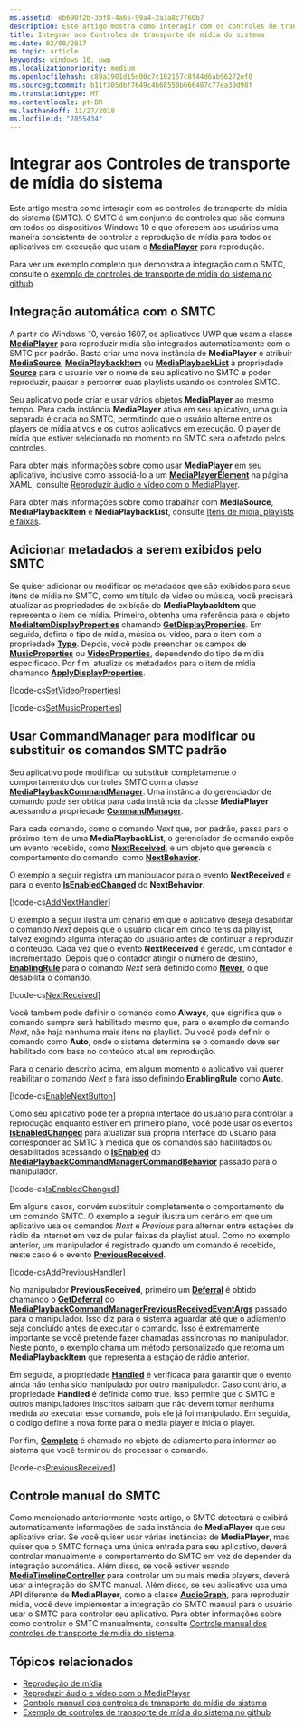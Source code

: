 ```yaml
---
ms.assetid: eb690f2b-3bf8-4a65-99a4-2a3a8c7760b7
description: Este artigo mostra como interagir com os controles de transporte de mídia do sistema.
title: Integrar aos Controles de transporte de mídia do sistema
ms.date: 02/08/2017
ms.topic: article
keywords: windows 10, uwp
ms.localizationpriority: medium
ms.openlocfilehash: c89a1901d15d00c7c102157c8f44d6ab96272ef0
ms.sourcegitcommit: b11f305dbf7649c4b68550b666487c77ea30d98f
ms.translationtype: MT
ms.contentlocale: pt-BR
ms.lasthandoff: 11/27/2018
ms.locfileid: "7855434"
---
```

# <a name="integrate-with-the-system-media-transport-controls"></a>Integrar aos Controles de transporte de mídia do sistema

Este artigo mostra como interagir com os controles de transporte de mídia do sistema (SMTC). O SMTC é um conjunto de controles que são comuns em todos os dispositivos Windows 10 e que oferecem aos usuários uma maneira consistente de controlar a reprodução de mídia para todos os aplicativos em execução que usam o [**MediaPlayer**](https://msdn.microsoft.com/library/windows/apps/Windows.Media.Playback.MediaPlayer) para reprodução.

Para ver um exemplo completo que demonstra a integração com o SMTC, consulte o [exemplo de controles de transporte de mídia do sistema no github](https://github.com/Microsoft/Windows-universal-samples/tree/dev/Samples/SystemMediaTransportControls).
                    
## <a name="automatic-integration-with-smtc"></a>Integração automática com o SMTC
A partir do Windows 10, versão 1607, os aplicativos UWP que usam a classe [**MediaPlayer**](https://msdn.microsoft.com/library/windows/apps/Windows.Media.Playback.MediaPlayer) para reproduzir mídia são integrados automaticamente com o SMTC por padrão. Basta criar uma nova instância de **MediaPlayer** e atribuir [**MediaSource**](https://msdn.microsoft.com/library/windows/apps/Windows.Media.Core.MediaSource), [**MediaPlaybackItem**](https://msdn.microsoft.com/library/windows/apps/Windows.Media.Playback.MediaPlaybackItem) ou [**MediaPlaybackList**](https://msdn.microsoft.com/library/windows/apps/Windows.Media.Playback.MediaPlaybackList) à propriedade [**Source**](https://msdn.microsoft.com/library/windows/apps/Windows.Media.Playback.MediaPlayer.Source) para o usuário ver o nome de seu aplicativo no SMTC e poder reproduzir, pausar e percorrer suas playlists usando os controles SMTC. 

Seu aplicativo pode criar e usar vários objetos **MediaPlayer** ao mesmo tempo. Para cada instância **MediaPlayer** ativa em seu aplicativo, uma guia separada é criada no SMTC, permitindo que o usuário alterne entre os players de mídia ativos e os outros aplicativos em execução. O player de mídia que estiver selecionado no momento no SMTC será o afetado pelos controles.

Para obter mais informações sobre como usar **MediaPlayer** em seu aplicativo, inclusive como associá-lo a um [**MediaPlayerElement**](https://msdn.microsoft.com/library/windows/apps/Windows.UI.Xaml.Controls.MediaPlayerElement) na página XAML, consulte [Reproduzir áudio e vídeo com o MediaPlayer](play-audio-and-video-with-mediaplayer.md). 

Para obter mais informações sobre como trabalhar com **MediaSource**, **MediaPlaybackItem** e **MediaPlaybackList**, consulte [Itens de mídia, playlists e faixas](media-playback-with-mediasource.md).

## <a name="add-metadata-to-be-displayed-by-the-smtc"></a>Adicionar metadados a serem exibidos pelo SMTC
Se quiser adicionar ou modificar os metadados que são exibidos para seus itens de mídia no SMTC, como um título de vídeo ou música, você precisará atualizar as propriedades de exibição do **MediaPlaybackItem** que representa o item de mídia. Primeiro, obtenha uma referência para o objeto [**MediaItemDisplayProperties**](https://msdn.microsoft.com/library/windows/apps/Windows.Media.Playback.MediaItemDisplayProperties) chamando [**GetDisplayProperties**](https://msdn.microsoft.com/library/windows/apps/Windows.Media.Playback.MediaPlaybackItem.GetDisplayProperties). Em seguida, defina o tipo de mídia, música ou vídeo, para o item com a propriedade [**Type**](https://msdn.microsoft.com/library/windows/apps/Windows.Media.Playback.MediaItemDisplayProperties.Type). Depois, você pode preencher os campos de [**MusicProperties**](https://msdn.microsoft.com/library/windows/apps/Windows.Media.Playback.MediaItemDisplayProperties.MusicProperties) ou [**VideoProperties**](https://msdn.microsoft.com/library/windows/apps/Windows.Media.Playback.MediaItemDisplayProperties.VideoProperties), dependendo do tipo de mídia especificado. Por fim, atualize os metadados para o item de mídia chamando [**ApplyDisplayProperties**](https://msdn.microsoft.com/library/windows/apps/mt489923).

[!code-cs[SetVideoProperties](./code/MediaSource_RS1/cs/MainPage.xaml.cs#SnippetSetVideoProperties)]

[!code-cs[SetMusicProperties](./code/MediaSource_RS1/cs/MainPage.xaml.cs#SnippetSetMusicProperties)]

## <a name="use-commandmanager-to-modify-or-override-the-default-smtc-commands"></a>Usar CommandManager para modificar ou substituir os comandos SMTC padrão
Seu aplicativo pode modificar ou substituir completamente o comportamento dos controles SMTC com a classe [**MediaPlaybackCommandManager**](https://msdn.microsoft.com/library/windows/apps/Windows.Media.Playback.MediaPlaybackCommandManager). Uma instância do gerenciador de comando pode ser obtida para cada instância da classe **MediaPlayer** acessando a propriedade [**CommandManager**](https://msdn.microsoft.com/library/windows/apps/Windows.Media.Playback.MediaPlayer.CommandManager).

Para cada comando, como o comando *Next* que, por padrão, passa para o próximo item de uma **MediaPlaybackList**, o gerenciador de comando expõe um evento recebido, como [**NextReceived**](https://msdn.microsoft.com/library/windows/apps/Windows.Media.Playback.MediaPlaybackCommandManager.NextReceived), e um objeto que gerencia o comportamento do comando, como [**NextBehavior**](https://msdn.microsoft.com/library/windows/apps/Windows.Media.Playback.MediaPlaybackCommandManager.NextBehavior). 

O exemplo a seguir registra um manipulador para o evento **NextReceived** e para o evento [**IsEnabledChanged**](https://msdn.microsoft.com/library/windows/apps/Windows.Media.Playback.MediaPlaybackCommandManagerCommandBehavior.IsEnabledChanged) do **NextBehavior**.

[!code-cs[AddNextHandler](./code/SMTC_RS1/cs/MainPage.xaml.cs#SnippetAddNextHandler)]

O exemplo a seguir ilustra um cenário em que o aplicativo deseja desabilitar o comando *Next* depois que o usuário clicar em cinco itens da playlist, talvez exigindo alguma interação do usuário antes de continuar a reproduzir o conteúdo. Cada vez que o evento **NextReceived** é gerado, um contador é incrementado. Depois que o contador atingir o número de destino, [**EnablingRule**](https://msdn.microsoft.com/library/windows/apps/Windows.Media.Playback.MediaPlaybackCommandManagerCommandBehavior.EnablingRule) para o comando *Next* será definido como [**Never**](https://msdn.microsoft.com/library/windows/apps/Windows.Media.Playback.MediaCommandEnablingRule), o que desabilita o comando. 

[!code-cs[NextReceived](./code/SMTC_RS1/cs/MainPage.xaml.cs#SnippetNextReceived)]

Você também pode definir o comando como **Always**, que significa que o comando sempre será habilitado mesmo que, para o exemplo de comando *Next*, não haja nenhuma mais itens na playlist. Ou você pode definir o comando como **Auto**, onde o sistema determina se o comando deve ser habilitado com base no conteúdo atual em reprodução.

Para o cenário descrito acima, em algum momento o aplicativo vai querer reabilitar o comando *Next* e fará isso definindo **EnablingRule** como **Auto**.

[!code-cs[EnableNextButton](./code/SMTC_RS1/cs/MainPage.xaml.cs#SnippetEnableNextButton)]

Como seu aplicativo pode ter a própria interface do usuário para controlar a reprodução enquanto estiver em primeiro plano, você pode usar os eventos [**IsEnabledChanged**](https://msdn.microsoft.com/library/windows/apps/Windows.Media.Playback.MediaPlaybackCommandManagerCommandBehavior.IsEnabledChanged) para atualizar sua própria interface do usuário para corresponder ao SMTC à medida que os comandos são habilitados ou desabilitados acessando o [**IsEnabled**](https://msdn.microsoft.com/library/windows/apps/Windows.Media.Playback.MediaPlaybackCommandManagerCommandBehavior.IsEnabled) do [**MediaPlaybackCommandManagerCommandBehavior**](https://msdn.microsoft.com/library/windows/apps/Windows.Media.Playback.MediaPlaybackCommandManagerCommandBehavior) passado para o manipulador.

[!code-cs[IsEnabledChanged](./code/SMTC_RS1/cs/MainPage.xaml.cs#SnippetIsEnabledChanged)]

Em alguns casos, convém substituir completamente o comportamento de um comando SMTC. O exemplo a seguir ilustra um cenário em que um aplicativo usa os comandos *Next* e *Previous* para alternar entre estações de rádio da internet em vez de pular faixas da playlist atual. Como no exemplo anterior, um manipulador é registrado quando um comando é recebido, neste caso é o evento [**PreviousReceived**](https://msdn.microsoft.com/library/windows/apps/Windows.Media.Playback.MediaPlaybackCommandManager.PreviousReceived).

[!code-cs[AddPreviousHandler](./code/SMTC_RS1/cs/MainPage.xaml.cs#SnippetAddPreviousHandler)]

No manipulador **PreviousReceived**, primeiro um [**Deferral**](https://msdn.microsoft.com/library/windows/apps/Windows.Foundation.Deferral) é obtido chamando o [**GetDeferral**](https://msdn.microsoft.com/library/windows/apps/Windows.Media.Playback.MediaPlaybackCommandManagerPreviousReceivedEventArgs.GetDeferral) do [**MediaPlaybackCommandManagerPreviousReceivedEventArgs**](https://msdn.microsoft.com/library/windows/apps/Windows.Media.Playback.MediaPlaybackCommandManagerPreviousReceivedEventArgs) passado para o manipulador. Isso diz para o sistema aguardar até que o adiamento seja concluído antes de executar o comando. Isso é extremamente importante se você pretende fazer chamadas assíncronas no manipulador. Neste ponto, o exemplo chama um método personalizado que retorna um **MediaPlaybackItem** que representa a estação de rádio anterior.

Em seguida, a propriedade [**Handled**](https://msdn.microsoft.com/library/windows/apps/Windows.Media.Playback.MediaPlaybackCommandManagerPreviousReceivedEventArgs.Handled) é verificada para garantir que o evento ainda não tenha sido manipulado por outro manipulador. Caso contrário, a propriedade **Handled** é definida como true. Isso permite que o SMTC e outros manipuladores inscritos saibam que não devem tomar nenhuma medida ao executar esse comando, pois ele já foi manipulado. Em seguida, o código define a nova fonte para o media player e inicia o player.

Por fim, [**Complete**](https://msdn.microsoft.com/library/windows/apps/Windows.Foundation.Deferral.Complete) é chamado no objeto de adiamento para informar ao sistema que você terminou de processar o comando.

[!code-cs[PreviousReceived](./code/SMTC_RS1/cs/MainPage.xaml.cs#SnippetPreviousReceived)]
                
## <a name="manual-control-of-the-smtc"></a>Controle manual do SMTC
Como mencionado anteriormente neste artigo, o SMTC detectará e exibirá automaticamente informações de cada instância de **MediaPlayer** que seu aplicativo criar. Se você quiser usar várias instâncias de **MediaPlayer**, mas quiser que o SMTC forneça uma única entrada para seu aplicativo, deverá controlar manualmente o comportamento do SMTC em vez de depender da integração automática. Além disso, se você estiver usando [**MediaTimelineController**](https://msdn.microsoft.com/library/windows/apps/Windows.Media.MediaTimelineController) para controlar um ou mais media players, deverá usar a integração do SMTC manual. Além disso, se seu aplicativo usa uma API diferente de **MediaPlayer**, como a classe [**AudioGraph**](https://msdn.microsoft.com/library/windows/apps/Windows.Media.Audio.AudioGraph), para reproduzir mídia, você deve implementar a integração do SMTC manual para o usuário usar o SMTC para controlar seu aplicativo. Para obter informações sobre como controlar o SMTC manualmente, consulte [Controle manual dos controles de transporte de mídia do sistema](system-media-transport-controls.md).



## <a name="related-topics"></a>Tópicos relacionados
* [Reprodução de mídia](media-playback.md)
* [Reproduzir áudio e vídeo com o MediaPlayer](play-audio-and-video-with-mediaplayer.md)
* [Controle manual dos controles de transporte de mídia do sistema](system-media-transport-controls.md)
* [Exemplo de controles de transporte de mídia do sistema no github](https://github.com/Microsoft/Windows-universal-samples/tree/dev/Samples/SystemMediaTransportControls)
 

 





